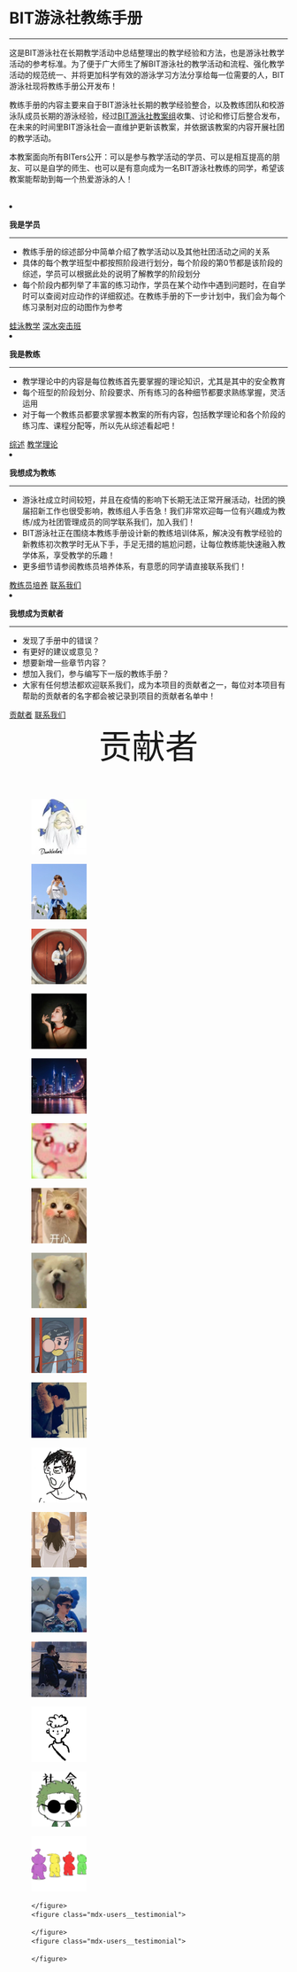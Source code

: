 <style>
@media screen and (min-width: 76.1875em){
    body > div.md-container > main > div > div.md-sidebar.md-sidebar--primary{
        display: none;
    }
}

@media screen and (min-width: 32em){

    body > div.md-container > main > div > div.md-content > article > div.grid.cards{
        grid-gap: 0.4rem;
        display: grid;
        grid-template-columns: repeat(auto-fit,minmax(20rem,1fr));
        margin: 1em 0;
    }
}

.md-typeset h1 {
    text-align: center;
    font-size: 60px;
    font-weight: 300;
    margin: 0 0 0.75em;
}

.mdx-users {
    gap: 0.2rem;
    margin: 0 0;
}

.md-typeset figure {
    margin-left: auto;
    margin-right: auto;
    margin: 0.2em 0;
}
</style>

# BIT游泳社教练手册
<hr> 

这是BIT游泳社在长期教学活动中总结整理出的教学经验和方法，也是游泳社教学活动的参考标准。为了便于广大师生了解BIT游泳社的教学活动和流程、强化教学活动的规范统一、并将更加科学有效的游泳学习方法分享给每一位需要的人，BIT游泳社现将教练手册公开发布！

教练手册的内容主要来自于BIT游泳社长期的教学经验整合，以及教练团队和校游泳队成员长期的游泳经验，经过[BIT游泳社教案组]收集、讨论和修订后整合发布，在未来的时间里BIT游泳社会一直维护更新该教案，并依据该教案的内容开展社团的教学活动。

本教案面向所有BITers公开：可以是参与教学活动的学员、可以是相互提高的朋友、可以是自学的师生、也可以是有意向成为一名BIT游泳社教练的同学，希望该教案能帮助到每一个热爱游泳的人！

[BIT游泳社教案组]: /contributors/

<br>


<div class="grid cards"> 

<li> 
    <p><strong>我是学员</strong></p> 
    <hr> 
    <p>
        <ul>
        <li>教练手册的综述部分中简单介绍了教学活动以及其他社团活动之间的关系</li>
        <li>具体的每个教学班型中都按照阶段进行划分，每个阶段的第0节都是该阶段的综述，学员可以根据此处的说明了解教学的阶段划分</li>
        <li>每个阶段内都列举了丰富的练习动作，学员在某个动作中遇到问题时，在自学时可以查阅对应动作的详细叙述。在教练手册的下一步计划中，我们会为每个练习录制对应的动图作为参考</li>
        </ul>
    </p> 
    <div class="text-center">
    <a href="/蛙泳/四步教学综述/" class="md-button" role="button">蛙泳教学</a>
    <a href="/深水突击班/深水突击班/" class="md-button" role="button">深水突击班</a>
    </div>
</li> 

<li> 
<p>
<strong>我是教练</strong></p> 
<hr> 
    <p>
        <ul>
        <li>教学理论中的内容是每位教练首先要掌握的理论知识，尤其是其中的安全教育</li>
        <li>每个班型的阶段划分、阶段要求、所有练习的各种细节都要求熟练掌握，灵活运用</li>
        <li>对于每一个教练员都要求掌握本教案的所有内容，包括教学理论和各个阶段的练习库、课程分配等，所以先从综述看起吧！</li>
        </ul>
    </p> 
<div class="text-center">
<a href="/综述/" class="md-button" role="button">综述</a>
<a href="/教学理论/教学活动的意义/" class="md-button" role="button">教学理论</a>
</div>
</li> 

<li> 
<p> <strong>我想成为教练</strong></p> 
<hr> 
    <p>
        <ul>
        <li>游泳社成立时间较短，并且在疫情的影响下长期无法正常开展活动，社团的换届招新工作也很受影响，教练组人手告急！我们非常欢迎每一位有兴趣成为教练/成为社团管理成员的同学联系我们，加入我们！</li>
        <li>BIT游泳社正在围绕本教练手册设计新的教练培训体系，解决没有教学经验的新教练初次教学时无从下手，手足无措的尴尬问题，让每位教练能快速融入教学体系，享受教学的乐趣！</li>
        <li>更多细节请参阅教练员培养体系，有意愿的同学请直接联系我们！</li>
        </ul>
    </p> 

<div class="text-center">
<a href="/教练员培养体系/" class="md-button" role="button">教练员培养</a>
<a href="/contact/" class="md-button" role="button">联系我们</a>
</div>

</li> 
<li> 
<p><strong>我想成为贡献者</strong></p> 
<hr> 
    <p>
        <ul>
        <li>发现了手册中的错误？</li>
        <li>有更好的建议或意见？</li>
        <li>想要新增一些章节内容？</li>
        <li>想加入我们，参与编写下一版的教练手册？</li>
        <li>大家有任何想法都欢迎联系我们，成为本项目的贡献者之一，每位对本项目有帮助的贡献者的名字都会被记录到项目的贡献者名单中！</li>
        </ul>
    </p> 
<div class="text-center">
<a href="/contributors/" class="md-button" role="button">贡献者</a>
<a href="/contact/" class="md-button" role="button">联系我们</a>
</div>

</li> 
    
</div>




<div class="md-content__inner"> 
  <header class="md-typeset"> 
  <div class="text-center">
    <h1> 贡献者 
    <!-- <a href="" class="headerlink" title="Permanent link"> ¶ </a>  -->
    </h1> 
  </div>
  </header> 

  <div class="mdx-users"> 
    <figure class="mdx-users__testimonial"> 
        <a href="/contributors/">
        <img src="/img/contributor/ljc.jpg" alt="ljc" loading="lazy" width="100" height="100"> 
        </a>
    </figure> 
    <figure class="mdx-users__testimonial"> 
        <a href="/contributors/">
        <img src="/img/contributor/yry.jpg" alt="ryr" loading="lazy" width="100" height="100"> 
        </a>
    </figure> 
    <figure class="mdx-users__testimonial"> 
    <a href="/contributors/">
        <img src="/img/contributor/zwj.jpg" alt="zwj" loading="lazy" width="100" height="100"> 
        </a>
    </figure> 
    <figure class="mdx-users__testimonial">  
    <a href="/contributors/">
        <img src="/img/contributor/zxy.jpg" alt="zxy" loading="lazy" width="100" height="100"> 
        </a>
    </figure> 
    <figure class="mdx-users__testimonial">  
    <a href="/contributors/">
        <img src="/img/contributor/fc.jpg" alt="fc" loading="lazy" width="100" height="100"> 
        </a>
    </figure> 
    <figure class="mdx-users__testimonial">  
    <a href="/contributors/">
        <img src="/img/contributor/zc.jpg" alt="zc" loading="lazy" width="100" height="100"> 
        </a>
    </figure> 
    <figure class="mdx-users__testimonial">  
    <a href="/contributors/">
        <img src="/img/contributor/laj.jpg" alt="laj" loading="lazy" width="100" height="100"> 
        </a>
    </figure> 
    <figure class="mdx-users__testimonial">  
    <a href="/contributors/">
        <img src="/img/contributor/zyx.jpg" alt="zyx" loading="lazy" width="100" height="100"> 
        </a>
    </figure> 
    <figure class="mdx-users__testimonial">  
    <a href="/contributors/">
        <img src="/img/contributor/wxt.jpg" alt="wxt" loading="lazy" width="100" height="100"> 
        </a>
    </figure> 
    <figure class="mdx-users__testimonial">  
    <a href="/contributors/">
        <img src="/img/contributor/cjp.jpg" alt="cjp" loading="lazy" width="100" height="100"> 
        </a>
    </figure> 

  </div> 

  <div class="mdx-users"> 
    <figure class="mdx-users__testimonial"> 
    <a href="/contributors/">
        <img src="/img/contributor/sxj.jpg" alt="sxj" loading="lazy" width="100" height="100"> 
        </a>
    </figure> 
    <figure class="mdx-users__testimonial">  
    <a href="/contributors/">
        <img src="/img/contributor/wyf.jpg" alt="wyf" loading="lazy" width="100" height="100"> 
        </a>
    </figure> 
    <figure class="mdx-users__testimonial">  
    <a href="/contributors/">
        <img src="/img/contributor/zzx.jpg" alt="zzx" loading="lazy" width="100" height="100"> 
        </a>
    </figure> 
    <figure class="mdx-users__testimonial">  
    <a href="/contributors/">
        <img src="/img/contributor/zwb.jpg" alt="zwb" loading="lazy" width="100" height="100"> 
        </a>
    </figure> 
    <figure class="mdx-users__testimonial">  
    <a href="/contributors/">
        <img src="/img/contributor/ldx.jpg" alt="ldx" loading="lazy" width="100" height="100"> 
        </a>
    </figure> 
    <figure class="mdx-users__testimonial">  
    <a href="/contributors/">
        <img src="/img/contributor/zhouzx.jpg" alt="zhouzx" loading="lazy" width="100" height="100"> 
        </a>
    </figure> 
    <figure class="mdx-users__testimonial">  
    <a href="/contributors/">
        <img src="/img/contributor/cbh.jpg" alt="cbh" loading="lazy" width="100" height="100"> 
        </a>
    </figure> 
    <figure class="mdx-users__testimonial">  
    
    </figure> 
    <figure class="mdx-users__testimonial"> 

    </figure> 
    <figure class="mdx-users__testimonial"> 
    
    </figure> 

  </div> 

</div>

